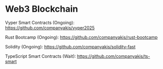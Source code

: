 # Web3 Blockchain

Vyper Smart Contracts (Ongoing):
https://github.com/companyakis/vyper2025

Rust Bootcamp (Ongoing):
https://github.com/companyakis/rust-bootcamp

Solidity (Ongoing):
https://github.com/companyakis/solidity-fast

TypeScript Smart Contracts (Wait):
https://github.com/companyakis/ts-smart




